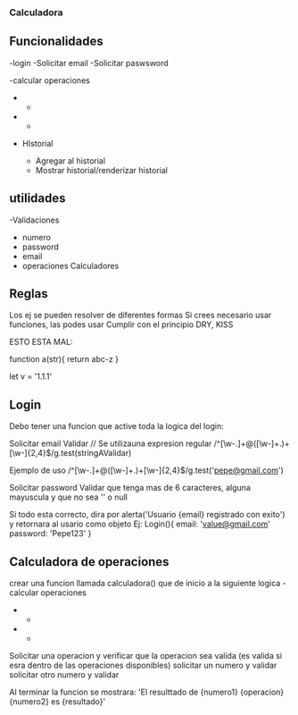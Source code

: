 ### Calculadora

## Funcionalidades

-login
 -Solicitar email
 -Solicitar paswsword

-calcular operaciones
  - +
  - -

- HIstorial
  - Agregar al historial
  - Mostrar historial/renderizar historial

## utilidades

-Validaciones
  - numero
  - password
  - email
  - operaciones Calculadores

## Reglas

Los ej se pueden resolver de diferentes formas
Si crees necesario usar funciones, las podes usar
Cumplir con el principio DRY, KISS

ESTO ESTA MAL:

function a(str){
  return abc-z
}

let v = '1.1.1'

## Login

Debo tener una funcion que active toda la logica del login:

Solicitar email
Validar // Se utilizauna expresion regular
/^[\w-\.]+@([\w-]+\.)+[\w-]{2,4}$/g.test(stringAValidar)

Ejemplo de uso
/^[\w-\.]+@([\w-]+\.)+[\w-]{2,4}$/g.test('pepe@gmail.com')

Solicitar password
Validar que tenga mas de 6 caracteres, alguna mayuscula y que no sea '' o null

Si todo esta correcto, dira por alerta('Usuario {email} registrado con exito') y retornara al usario como objeto
Ej:
Login(){
  email: 'value@gmail.com'
  password: 'Pepe123'
}

## Calculadora de operaciones
crear una funcion llamada calculadora() que de inicio a la siguiente logica
-calcular operaciones
  - +
  - -

Solicitar una operacion y verificar que la operacion sea valida (es valida si esra dentro de las operaciones disponibles)
solicitar un numero y validar
solicitar otro numero y validar

Al terminar la funcion se mostrara:
'El resulttado de {numero1} {operacion} {numero2} es {resultado}'